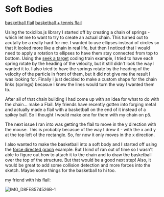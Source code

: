 # Soft Bodies


[basketball flail](https://editor.p5js.org/gracywhelihan/sketches/piqCtvIbo)
[basketball + tennis flail](https://editor.p5js.org/gracywhelihan/sketches/DADR4Drej)

Using the toxiclibs.js library I started off by creating a chain of springs - which let me to want to try to create an actual chain. This turned out to acutally be a really hard for me. I wanted to use ellipses instead of circles so that it looked more like a chain in real life, but then I noticed that I would need to apply a rotation to ellipses to have them stay connected from top to bottom. Using the [seek a target](https://www.youtube.com/watch?v=p1Ws1ZhG36g&ab_channel=TheCodingTrain) coding train example, I tried to have each spring rotate by the heading of the velocity, but it still didn't look the way I wanted it to. I also tried to have the springs rotate by the heading of the velocity of the particle in front of them, but it did not give me the result I was looking for. Finally I just decided to make a custom shape for the chain links (springs) becasue I knew the lines would turn the way I wanted them to. 

After all of that chain building I had come up with an idea for what to do with the chain... make a Flail. My friends have recently gotten into forging metal and actually made a flail with a basketball on the end of it instead of a spikey ball. So I thought I would make one for them with my chain on p5.

The next issue I ran into was getting the flail to move in the y direction with the mouse. This is probably becasue of the way I drew it - with the x and y at the top left of the rectangle. So, for now it only moves in the x direction. 

I also wanted to make the basketball into a soft body and I started off using the [force directed graph](https://editor.p5js.org/natureofcode/sketches/_tbPaFqVX) example. But I kind of ran out of time so I wasn't able to figure out how to attach it to the chain and to draw the basketball over the top of the structure. But that would be a good next step! Also, it would be great to add some collision detection and more forces into the sketch. Maybe some things for the basketball to hi too.

my friend with his flail:

![IMG_D8FE8574526B-1](https://user-images.githubusercontent.com/76453899/228901452-dda817f5-4812-41df-8e40-23a78c1fa496.jpeg)
